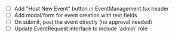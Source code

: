 - [ ] Add "Host New Event" button in EventManagement.tsx header
- [ ] Add modal/form for event creation with text fields
- [ ] On submit, post the event directly (no approval needed)
- [ ] Update EventRequest interface to include 'admin' role
